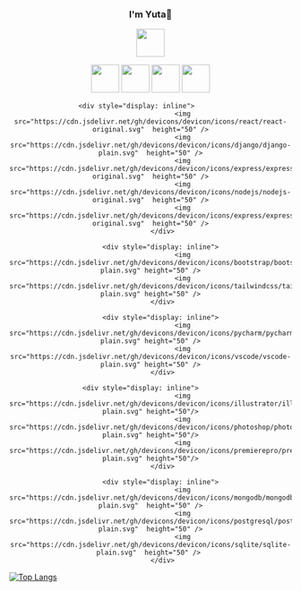 <link rel="stylesheet" href="https://cdn.jsdelivr.net/gh/devicons/devicon@v2.15.1/devicon.min.css">
<div style="text-align:center">

### I'm Yuta👋
         
<a href="https://www.linkedin.com/in/yutaokkotsu/"><img src="https://cdn.jsdelivr.net/gh/devicons/devicon/icons/linkedin/linkedin-plain.svg" height="50" /></a>
          
</div>

<div style="text-align:center">
          <div style="display: inline">          
                    <img src="https://cdn.jsdelivr.net/gh/devicons/devicon/icons/python/python-plain.svg"  height="50" />
                    <img src="https://cdn.jsdelivr.net/gh/devicons/devicon/icons/javascript/javascript-plain.svg" height="50" />
                    <img src="https://cdn.jsdelivr.net/gh/devicons/devicon/icons/css3/css3-plain.svg"  height="50" /> 
                    <img src="https://cdn.jsdelivr.net/gh/devicons/devicon/icons/html5/html5-plain.svg"  height="50" />          
          </div>

          <div style="display: inline">             
                    <img src="https://cdn.jsdelivr.net/gh/devicons/devicon/icons/react/react-original.svg"  height="50" />
                    <img src="https://cdn.jsdelivr.net/gh/devicons/devicon/icons/django/django-plain.svg"  height="50" />
                    <img src="https://cdn.jsdelivr.net/gh/devicons/devicon/icons/express/express-original.svg"  height="50" />
                    <img src="https://cdn.jsdelivr.net/gh/devicons/devicon/icons/nodejs/nodejs-original.svg"  height="50" />
                    <img src="https://cdn.jsdelivr.net/gh/devicons/devicon/icons/express/express-original.svg"  height="50" />
          </div>

          <div style="display: inline"> 
                    <img src="https://cdn.jsdelivr.net/gh/devicons/devicon/icons/bootstrap/bootstrap-plain.svg" height="50" />
                    <img src="https://cdn.jsdelivr.net/gh/devicons/devicon/icons/tailwindcss/tailwindcss-plain.svg" height="50" />
          </div>

          <div style="display: inline"> 
                    <img src="https://cdn.jsdelivr.net/gh/devicons/devicon/icons/pycharm/pycharm-plain.svg" height="50" />
                    <img src="https://cdn.jsdelivr.net/gh/devicons/devicon/icons/vscode/vscode-plain.svg" height="50" />
          </div>

          <div style="display: inline">           
                    <img src="https://cdn.jsdelivr.net/gh/devicons/devicon/icons/illustrator/illustrator-plain.svg" height="50"/>
                    <img src="https://cdn.jsdelivr.net/gh/devicons/devicon/icons/photoshop/photoshop-plain.svg" height="50"/>
                    <img src="https://cdn.jsdelivr.net/gh/devicons/devicon/icons/premierepro/premierepro-plain.svg" height="50"/>
          </div>

          <div style="display: inline"> 
                    <img src="https://cdn.jsdelivr.net/gh/devicons/devicon/icons/mongodb/mongodb-plain.svg"  height="50" />
                    <img src="https://cdn.jsdelivr.net/gh/devicons/devicon/icons/postgresql/postgresql-plain.svg"  height="50" />
                    <img src="https://cdn.jsdelivr.net/gh/devicons/devicon/icons/sqlite/sqlite-plain.svg"  height="50" /> 
          </div>
</div>        


<!--
**yutaokkots/yutaokkots** is a ✨ _special_ ✨ repository because its `README.md` (this file) appears on your GitHub profile.

Here are some ideas to get you started:

- 🔭 I’m currently working on ...
- 🌱 I’m currently learning ...
- 👯 I’m looking to collaborate on ...
- 🤔 I’m looking for help with ...
- 💬 Ask me about ...
- 📫 How to reach me: ...
- 😄 Pronouns: ...
- ⚡ Fun fact: ...
-->

[![Top Langs](https://github-readme-stats.vercel.app/api/top-langs/?username=yutaokkots&custom_title=Languages&theme=transparent&layout=compact&title_color=1d615b&hide=Procfile)](https://github.com/anuraghazra/github-readme-stats)

            
